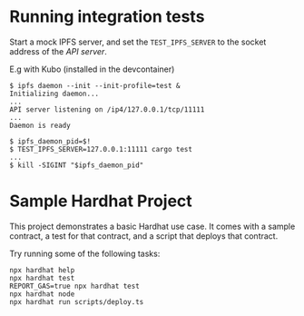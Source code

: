 # Running integration tests
Start a mock IPFS server, and set the `TEST_IPFS_SERVER` to the socket address of the *API server*.

E.g with Kubo (installed in the devcontainer)
```console
$ ipfs daemon --init --init-profile=test &
Initializing daemon...
...
API server listening on /ip4/127.0.0.1/tcp/11111
...
Daemon is ready

$ ipfs_daemon_pid=$!
$ TEST_IPFS_SERVER=127.0.0.1:11111 cargo test
...
$ kill -SIGINT "$ipfs_daemon_pid"
```


# Sample Hardhat Project

This project demonstrates a basic Hardhat use case. It comes with a sample contract, a test for that contract, and a script that deploys that contract.

Try running some of the following tasks:

```shell
npx hardhat help
npx hardhat test
REPORT_GAS=true npx hardhat test
npx hardhat node
npx hardhat run scripts/deploy.ts
```
